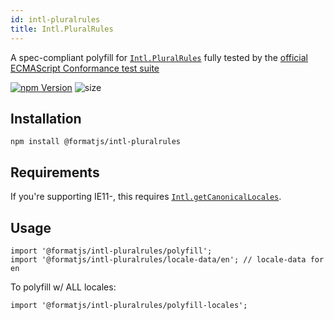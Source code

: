 ```yaml
---
id: intl-pluralrules
title: Intl.PluralRules
---
```


A spec-compliant polyfill for [`Intl.PluralRules`](https://developer.mozilla.org/en-US/docs/Web/JavaScript/Reference/Global_Objects/PluralRules) fully tested by the [official ECMAScript Conformance test suite](https://github.com/tc39/test262)

[![npm Version](https://img.shields.io/npm/v/@formatjs/intl-pluralrules.svg?style=flat-square)](https://www.npmjs.org/package/@formatjs/intl-pluralrules) ![size](https://badgen.net/bundlephobia/minzip/@formatjs/intl-pluralrules)

## Installation

```
npm install @formatjs/intl-pluralrules
```

## Requirements

If you're supporting IE11-, this requires [`Intl.getCanonicalLocales`](intl-getcanonicallocales.md).

## Usage

```tsx
import '@formatjs/intl-pluralrules/polyfill';
import '@formatjs/intl-pluralrules/locale-data/en'; // locale-data for en
```

To polyfill w/ ALL locales:

```tsx
import '@formatjs/intl-pluralrules/polyfill-locales';
```
